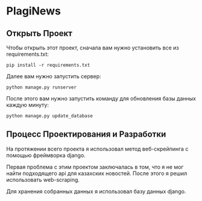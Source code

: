 # PlagiNews

## Открыть Проект

Чтобы открыть этот проект, сначала вам нужно установить все из requirements.txt:

```
pip install -r requirements.txt
```

Далее вам нужно запустить сервер:

```
python manage.py runserver
```

После этого вам нужно запустить команду для обновления базы данных каждую минуту:

```
python manage.py update_database
```

## Процесс Проектирования и Разработки

На протяжении всего проекта я использовал метод веб-скрейпинга с помощью фреймворка django.

Первая проблема с этим проектом заключалась в том, что я не мог найти подходящего api для казахских новостей. После этого я решил использовать web-scraping.

Для хранения собранных данных я использовал базу данных django.

